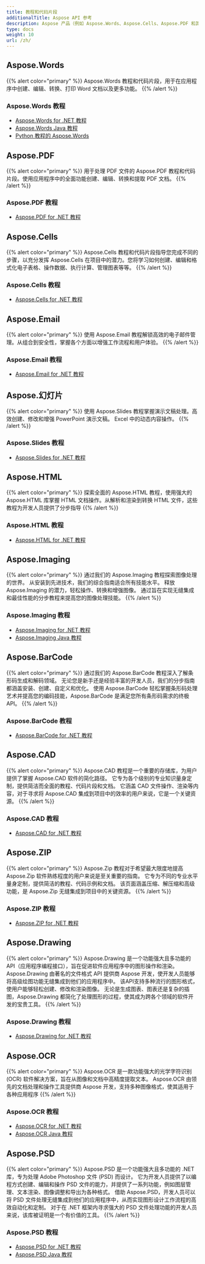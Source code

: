 ```yaml
---
title: 教程和代码片段
additionalTitle: Aspose API 参考
description: Aspose 产品（例如 Aspose.Words、Aspose.Cells、Aspose.PDF 和其他产品）的教程和代码片段。它包括 Aspose 产品使用的基本和高级教程。
type: docs
weight: 10
url: /zh/
---
```


## Aspose.Words
{{% alert color="primary" %}}
Aspose.Words 教程和代码片段，用于在应用程序中创建、编辑、转换、打印 Word 文档以及更多功能。 
{{% /alert %}}

### Aspose.Words 教程
- [Aspose.Words for .NET 教程](../words/zh/net/)
- [Aspose.Words Java 教程](../words/zh/java/)
- [Python 教程的 Aspose.Words](../words/zh/python-net/)

## Aspose.PDF
{{% alert color="primary" %}}
用于处理 PDF 文件的 Aspose.PDF 教程和代码片段。使用应用程序中的全面功能创建、编辑、转换和提取 PDF 文档。
{{% /alert %}}

### Aspose.PDF 教程
- [Aspose.PDF for .NET 教程](../pdf/zh/net/)

## Aspose.Cells
{{% alert color="primary" %}}
Aspose.Cells 教程和代码片段指导您完成不同的步骤，以充分发挥 Aspose.Cells 在项目中的潜力。您将学习如何创建、编辑和格式化电子表格、操作数据、执行计算、管理图表等等。
{{% /alert %}}

### Aspose.Cells 教程
- [Aspose.Cells for .NET 教程](../cells/zh/net/)

## Aspose.Email
{{% alert color="primary" %}}
使用 Aspose.Email 教程解锁高效的电子邮件管理。从组合到安全性，掌握各个方面以增强工作流程和用户体验。
{{% /alert %}}

### Aspose.Email 教程
- [Aspose.Email for .NET 教程](../email/zh/net/)

## Aspose.幻灯片
{{% alert color="primary" %}}
使用 Aspose.Slides 教程掌握演示文稿处理。高效创建、修改和增强 PowerPoint 演示文稿。 Excel 中的动态内容操作。
{{% /alert %}}

### Aspose.Slides 教程
- [Aspose.Slides for .NET 教程](../slides/zh/net/)

## Aspose.HTML
{{% alert color="primary" %}}
探索全面的 Aspose.HTML 教程，使用强大的 Aspose.HTML 库掌握 HTML 文档操作。从解析和渲染到转换 HTML 文件，这些教程为开发人员提供了分步指导
{{% /alert %}}

### Aspose.HTML 教程
- [Aspose.HTML for .NET 教程](../html/zh/net/)


## Aspose.Imaging
{{% alert color="primary" %}}
通过我们的 Aspose.Imaging 教程探索图像处理的世界。 从安装到先进技术，我们的综合指南适合所有技能水平。 释放 Aspose.Imaging 的潜力，轻松操作、转换和增强图像。 通过旨在实现无缝集成和最佳性能的分步教程来提高您的图像处理技能。
{{% /alert %}}

### Aspose.Imaging 教程
- [Aspose.Imaging for .NET 教程](../imaging/zh/net/)
- [Aspose.Imaging Java 教程](../imaging/zh/java/)


## Aspose.BarCode
{{% alert color="primary" %}}
通过我们的 Aspose.BarCode 教程深入了解条形码生成和解码领域。 无论您是新手还是经验丰富的开发人员，我们的分步指南都涵盖安装、创建、自定义和优化。 使用 Aspose.BarCode 轻松掌握条形码处理艺术并提高您的编码技能，Aspose.BarCode 是满足您所有条形码需求的终极 API。
{{% /alert %}}

### Aspose.BarCode 教程
- [Aspose.BarCode for .NET 教程](../barcode/zh/net/)


## Aspose.CAD
{{% alert color="primary" %}}
Aspose.CAD 教程是一个重要的存储库，为用户提供了掌握 Aspose.CAD 软件的简化路径。 它专为各个级别的专业知识量身定制，提供简洁而全面的教程、代码片段和文档。 它涵盖 CAD 文件操作、渲染等内容，对于寻求将 Aspose.CAD 集成到项目中的效率的用户来说，它是一个关键资源。
{{% /alert %}}

### Aspose.CAD 教程
- [Aspose.CAD for .NET 教程](../cad/zh/net/)

## Aspose.ZIP
{{% alert color="primary" %}}
Aspose.Zip 教程对于希望最大限度地提高 Aspose.Zip 软件熟练程度的用户来说是至关重要的指南。 它专为不同的专业水平量身定制，提供简洁的教程、代码示例和文档。 该页面涵盖压缩、解压缩和高级功能，是 Aspose.Zip 无缝集成到项目中的关键资源。
{{% /alert %}}

### Aspose.ZIP 教程
- [Aspose.ZIP for .NET 教程](../zip/zh/net/)


## Aspose.Drawing
{{% alert color="primary" %}}
Aspose.Drawing 是一个功能强大且多功能的 API（应用程序编程接口），旨在促进软件应用程序中的图形操作和渲染。 Aspose.Drawing 由著名的文件格式 API 提供商 Aspose 开发，使开发人员能够将高级绘图功能无缝集成到他们的应用程序中。 该API支持多种流行的图形格式，使用户能够轻松创建、修改和渲染图像。 无论是生成图表、图表还是复杂的插图，Aspose.Drawing 都简化了处理图形的过程，使其成为跨各个领域的软件开发的宝贵工具。
{{% /alert %}}

### Aspose.Drawing 教程
- [Aspose.Drawing for .NET 教程](../drawing/zh/net/)

## Aspose.OCR
{{% alert color="primary" %}}
Aspose.OCR 是一款功能强大的光学字符识别 (OCR) 软件解决方案，旨在从图像和文档中高精度提取文本。 Aspose.OCR 由领先的文档处理和操作工具提供商 Aspose 开发，支持多种图像格式，使其适用于各种应用程序
{{% /alert %}}

### Aspose.OCR 教程
- [Aspose.OCR for .NET 教程](../ocr/zh/net/)
- [Aspose.OCR Java 教程](../ocr/zh/java/)

## Aspose.PSD
{{% alert color="primary" %}}
Aspose.PSD 是一个功能强大且多功能的 .NET 库，专为处理 Adobe Photoshop 文件 (PSD) 而设计。 它为开发人员提供了以编程方式创建、编辑和操作 PSD 文件的能力，并提供了一系列功能，例如图层管理、文本渲染、图像调整和导出为各种格式。 借助 Aspose.PSD，开发人员可以将 PSD 文件处理无缝集成到他们的应用程序中，从而实现图形设计工作流程的高效自动化和定制。 对于在 .NET 框架内寻求强大的 PSD 文件处理功能的开发人员来说，该库被证明是一个有价值的工具。
{{% /alert %}}

### Aspose.PSD 教程
- [Aspose.PSD for .NET 教程](../psd/zh/net/)
- [Aspose.PSD Java 教程](../psd/zh/java/)